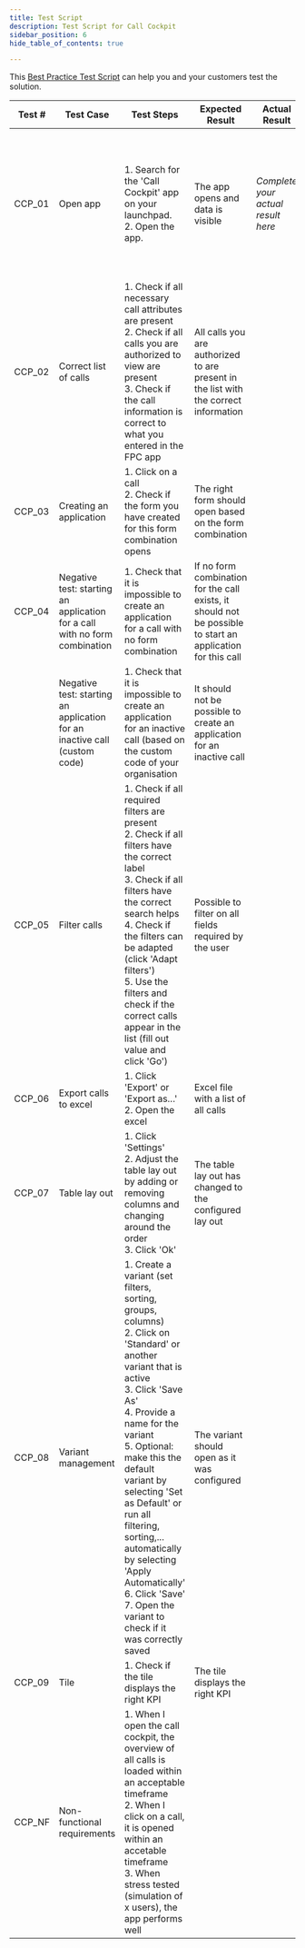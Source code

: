 ```yaml
---
title: Test Script
description: Test Script for Call Cockpit
sidebar_position: 6
hide_table_of_contents: true

---
```


This [Best Practice Test Script](https://cronos.sharepoint.com/:x:/t/flexso/projects/Ef-vj8oY6GVHknAHPKhRUSwBKsq_0AXVdyTHJmMolzg2ew?e=UVer2b) can help you and your customers test the solution.

| Test # | Test Case | Test Steps | Expected Result | Actual Result | Pass/Fail | Author | Comments |
|---|---|---|---|---|---|---|---|
| CCP_01 | Open app | 1. Search for the 'Call Cockpit' app on your launchpad.<br />2. Open the app. | The app opens and data is   visible |  *Complete your actual result here*|  *Indicate wether the test passed or failed (Does the actual result match with the expected result?)*|  *State your name*| *Add additional comments if desired* |
| CCP_02 | Correct list of calls | 1. Check if all necessary call attributes are present<br />2. Check if all calls you are authorized to view are present<br />3. Check if the call information is correct to what you entered in the FPC app | All calls you are authorized to   are present in the list with the correct information |  |  |  |  |
| CCP_03 | Creating an application | 1. Click on a call <br />  2. Check if the form you have created for this form combination opens | The right form should open based   on the form combination |  |  |  |  |
| CCP_04 | Negative test: starting an   application for a call with no form combination | 1. Check that it is impossible to create an application for a call with no form combination | If no form combination for the   call exists, it should not be possible to start an application for this call |  |  |  |  |
|  | Negative test: starting an   application for an inactive call (custom code) | 1. Check that it is impossible to create an application for an inactive call (based on the custom code of your organisation | It should not be possible to   create an application for an inactive call |  |  |  |  |
| CCP_05 | Filter calls | 1. Check if all required filters are present  <br />2. Check if all filters have the correct label <br />  3. Check if all filters have the correct search helps   <br />4. Check if the filters can be adapted (click 'Adapt filters')  <br /> 5. Use the filters and check if the correct calls appear in the list (fill   out value and click 'Go') | Possible to filter on all fields   required by the user |  |  |  |  |
| CCP_06 | Export calls to excel | 1. Click 'Export' or 'Export as…' <br />  2. Open the excel | Excel file with a list of all   calls |  |  |  |  |
| CCP_07 | Table lay out | 1. Click 'Settings'  <br /> 2. Adjust the table lay out by adding or removing columns and changing around the order  <br /> 3. Click 'Ok' | The table lay out has changed to   the configured lay out |  |  |  |  |
| CCP_08 | Variant management | 1. Create a variant (set filters, sorting, groups, columns)<br />   2. Click on 'Standard' or another variant that is active  <br /> 3. Click 'Save As'  <br /> 4. Provide a name for the variant <br />  5. Optional: make this the default variant by selecting 'Set as Default' or run all filtering, sorting,... automatically by selecting 'Apply Automatically'  <br /> 6. Click 'Save' <br />  7. Open the variant to check if it was correctly saved | The variant should open as it   was configured |  |  |  |  |
| CCP_09 | Tile | 1. Check if the tile displays the right KPI | The tile displays the right KPI |  |  |  |  |
| CCP_NF | Non-functional requirements | 1. When I open the call cockpit, the overview of all calls is loaded within an acceptable timeframe  <br /> 2. When I click on a call, it is opened within an accetable timeframe <br />  3. When stress tested (simulation of x users), the app performs well |  |  |  |  |  |